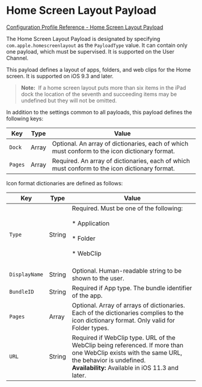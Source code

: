 # Home Screen Layout Payload  

 [Configuration Profile Reference - Home Screen Layout Payload](https://developer.apple.com/library/content/featuredarticles/iPhoneConfigurationProfileRef/Introduction/Introduction.html#//apple_ref/doc/uid/TP40010206-CH1-SW603)  

The Home Screen Layout Payload is designated by specifying `com.apple.homescreenlayout` as the `PayloadType` value. It can contain only one payload, which must be supervised. It is supported on the User Channel.  

This payload defines a layout of apps, folders, and web clips for the Home screen. It is supported on iOS 9.3 and later.  


> **Note:** 
If a home screen layout puts more than six items in the iPad dock the location of the seventh and succeeding items may be undefined but they will not be omitted.  
  

In addition to the settings common to all payloads, this payload defines the following keys:  

|Key|Type|Value|
|-|-|-|
|`Dock`|Array|Optional. An array of dictionaries, each of which must conform to the icon dictionary format.|
|`Pages`|Array|Required. An array of dictionaries, each of which must conform to the icon dictionary format.|
  

Icon format dictionaries are defined as follows:  

|Key|Type|Value|
|-|-|-|
|`Type`|String|Required. Must be one of the following:</br></br>* Application  </br></br>* Folder  </br></br>* WebClip  </br></br>|
|`DisplayName`|String|Optional. Human-readable string to be shown to the user.|
|`BundleID`|String|Required if App type. The bundle identifier of the app.|
|`Pages`|Array|Optional. Array of arrays of dictionaries. Each of the dictionaries complies to the icon dictionary format. Only valid for Folder types.|
|`URL`|String|Required if WebClip type. URL of the WebClip being referenced. If more than one WebClip exists with the same URL, the behavior is undefined.</br>**Availability:** Available in iOS 11.3 and later. |
  
